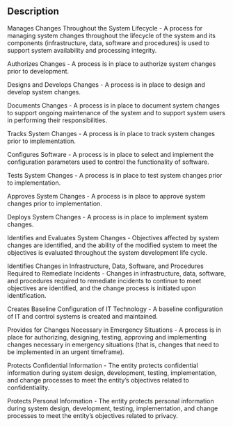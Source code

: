 ## Description

Manages Changes Throughout the System Lifecycle - A process for managing system changes throughout the lifecycle of the system and its components (infrastructure, data, software and procedures) is used to support system availability and processing integrity.

Authorizes Changes - A process is in place to authorize system changes prior to development.

Designs and Develops Changes - A process is in place to design and develop system changes.

Documents Changes - A process is in place to document system changes to support ongoing maintenance of the system and to support system users in performing their responsibilities.

Tracks System Changes - A process is in place to track system changes prior to implementation.

Configures Software - A process is in place to select and implement the configuration parameters used to control the functionality of software.

Tests System Changes - A process is in place to test system changes prior to implementation.

Approves System Changes - A process is in place to approve system changes prior to implementation.

Deploys System Changes - A process is in place to implement system changes.

Identifies and Evaluates System Changes - Objectives affected by system changes are identified, and the ability of the modified system to meet the objectives is evaluated throughout the system development life cycle.

Identifies Changes in Infrastructure, Data, Software, and Procedures Required to Remediate Incidents - Changes in infrastructure, data, software, and procedures required to remediate incidents to continue to meet objectives are identified, and the change process is initiated upon identification.

Creates Baseline Configuration of IT Technology - A baseline configuration of IT and control systems is created and maintained.

Provides for Changes Necessary in Emergency Situations - A process is in place for authorizing, designing, testing, approving and implementing changes necessary in emergency situations (that is, changes that need to be implemented in an urgent timeframe).

Protects Confidential Information - The entity protects confidential information during system design, development, testing, implementation, and change processes to meet the entity’s objectives related to confidentiality.

Protects Personal Information - The entity protects personal information during system design, development, testing, implementation, and change processes to meet the entity’s objectives related to privacy.
